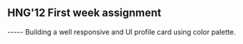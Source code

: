 ## HNG'12 First week assignment
----- Building a well responsive and UI profile card using color palette.
